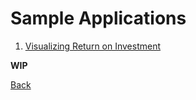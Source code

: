 # Sample Applications

1. [Visualizing Return on Investment](sample/roi.md)

**WIP**

[Back](index.md)
